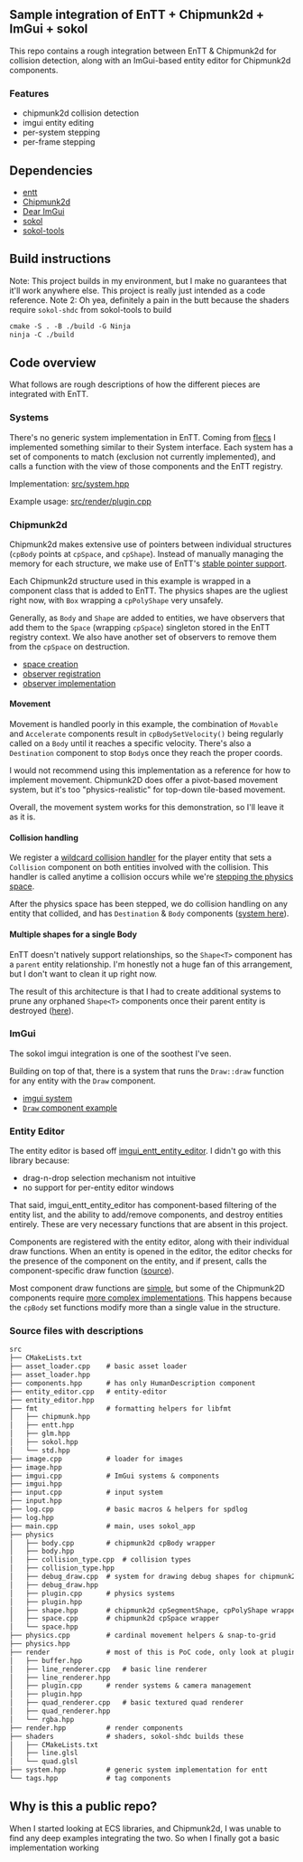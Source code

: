 ## Sample integration of EnTT + Chipmunk2d + ImGui + sokol
This repo contains a rough integration between EnTT & Chipmunk2d for collision
detection, along with an ImGui-based entity editor for Chipmunk2d components.

### Features
* chipmunk2d collision detection
* imgui entity editing
* per-system stepping
* per-frame stepping

## Dependencies
* [entt](https://github.com/skypjack/entt)
* [Chipmunk2d](https://github.com/slembcke/Chipmunk2D)
* [Dear ImGui](https://github.com/ocornut/imgui)
* [sokol](https://github.com/floooh/sokol)
* [sokol-tools](https://github.com/floooh/sokol-tools)

## Build instructions
Note: This project builds in my environment, but I make no guarantees that
it'll work anywhere else.  This project is really just intended as a code
reference.
Note 2: Oh yea, definitely a pain in the butt because the shaders require
`sokol-shdc` from sokol-tools to build

```txt
cmake -S . -B ./build -G Ninja
ninja -C ./build
```

## Code overview
What follows are rough descriptions of how the different pieces are integrated
with EnTT.

### Systems
There's no generic system implementation in EnTT.  Coming from
[flecs](https://github.com/SanderMertens/flecs) I implemented something similar
to their System interface.  Each system has a set of components to match
(exclusion not currently implemented), and calls a function with the view of
those components and the EnTT registry.

Implementation: [src/system.hpp](src/system.hpp)

Example usage: [src/render/plugin.cpp](src/render/plugin.cpp#L177,L193)

### Chipmunk2d
Chipmunk2d makes extensive use of pointers between individual structures
(`cpBody` points at `cpSpace`, and `cpShape`).  Instead of manually managing
the memory for each structure, we make use of EnTT's
[stable pointer support](src/physics/body.hpp#L17).

Each Chipmunk2d structure used in this example is wrapped in a component class
that is added to EnTT.  The physics shapes are the ugliest right now, with
`Box` wrapping a `cpPolyShape` very unsafely.

Generally, as `Body` and `Shape` are added to entities, we have observers that
add them to the `Space` (wrapping `cpSpace`) singleton stored in the EnTT
registry context.  We also have another set of observers to remove them from
the `cpSpace` on destruction.

* [space creation](src/physics/plugin.cpp#L100)
* [observer registration](src/physics/plugin.cpp#L74)
* [observer implementation](src/physics/plugin.cpp#L25:L33)

#### Movement
Movement is handled poorly in this example, the combination of `Movable` and
`Accelerate` components result in `cpBodySetVelocity()` being regularly called
on a `Body` until it reaches a specific velocity.
There's also a `Destination` component to stop `Body`s once they reach
the proper coords.

I would not recommend using this implementation as a reference for how to
implement movement.  Chipmunk2D does offer a pivot-based movement system, but
it's too "physics-realistic" for top-down tile-based movement.

Overall, the movement system works for this demonstration, so I'll leave it as
it is.

#### Collision handling
We register a [wildcard collision handler](src/physics/plugin.cpp#L103:L126)
for the player entity that sets a `Collision` component on both entities
involved with the collision.  This handler is called anytime a collision occurs
while we're [stepping the physics space](src/physics/plugin.cpp#L143:L153).

After the physics space has been stepped, we do collision handling on any
entity that collided, and has `Destination` & `Body` components
([system here](src/physics/plugin.cpp#L155:L171)).

#### Multiple shapes for a single Body
EnTT doesn't natively support relationships, so the `Shape<T>` component has a
`parent` entity relationship.  I'm honestly not a huge fan of this arrangement,
but I don't want to clean it up right now.

The result of this architecture is that I had to create additional systems to
prune any orphaned `Shape<T>` components once their parent entity is destroyed
([here](src/physics/plugin.cpp#L173:L28)).

### ImGui
The sokol imgui integration is one of the soothest I've seen.

Building on top of that, there is a system that runs the `Draw::draw` function
for any entity with the `Draw` component.

* [imgui system](src/imgui.cpp#L72:L109)
* [`Draw` component example](src/imgui.cpp#L135:L167)

### Entity Editor
The entity editor is based off
[imgui_entt_entity_editor](https://github.com/Green-Sky/imgui_entt_entity_editor).
I didn't go with this library because:
* drag-n-drop selection mechanism not intuitive
* no support for per-entity editor windows

That said, imgui_entt_entity_editor has component-based filtering of the entity
list, and the ability to add/remove components, and destroy entities entirely.
These are very necessary functions that are absent in this project.

Components are registered with the entity editor, along with their individual
draw functions.  When an entity is opened in the editor, the editor checks for
the presence of the component on the entity, and if present, calls the
component-specific draw function ([source](src/entity_editor.cpp#L19:L26)).

Most component draw functions are [simple](src/entity_editor.cpp#L92:L116), but
some of the Chipmunk2D components require
[more complex implementations](src/physics.cpp#L115:L127).  This happens
because the `cpBody` set functions modify more than a single value in the
structure.

### Source files with descriptions
```txt
src
├── CMakeLists.txt
├── asset_loader.cpp    # basic asset loader
├── asset_loader.hpp
├── components.hpp      # has only HumanDescription component
├── entity_editor.cpp   # entity-editor
├── entity_editor.hpp
├── fmt                 # formatting helpers for libfmt
│   ├── chipmunk.hpp
│   ├── entt.hpp
│   ├── glm.hpp
│   ├── sokol.hpp
│   └── std.hpp
├── image.cpp           # loader for images
├── image.hpp
├── imgui.cpp           # ImGui systems & components
├── imgui.hpp
├── input.cpp           # input system
├── input.hpp
├── log.cpp             # basic macros & helpers for spdlog
├── log.hpp
├── main.cpp            # main, uses sokol_app
├── physics
│   ├── body.cpp        # chipmunk2d cpBody wrapper
│   ├── body.hpp
│   ├── collision_type.cpp  # collision types
│   ├── collision_type.hpp
│   ├── debug_draw.cpp  # system for drawing debug shapes for chipmunk2d
│   ├── debug_draw.hpp
│   ├── plugin.cpp      # physics systems
│   ├── plugin.hpp
│   ├── shape.hpp       # chipmunk2d cpSegmentShape, cpPolyShape wrapper
│   ├── space.cpp       # chipmunk2d cpSpace wrapper
│   └── space.hpp
├── physics.cpp         # cardinal movement helpers & snap-to-grid
├── physics.hpp
├── render              # most of this is PoC code, only look at plugin
│   ├── buffer.hpp
│   ├── line_renderer.cpp   # basic line renderer
│   ├── line_renderer.hpp
│   ├── plugin.cpp      # render systems & camera management
│   ├── plugin.hpp
│   ├── quad_renderer.cpp   # basic textured quad renderer
│   ├── quad_renderer.hpp
│   └── rgba.hpp
├── render.hpp          # render components
├── shaders             # shaders, sokol-shdc builds these
│   ├── CMakeLists.txt
│   ├── line.glsl
│   └── quad.glsl
├── system.hpp          # generic system implementation for entt
└── tags.hpp            # tag components
```

## Why is this a public repo?
When I started looking at ECS libraries, and Chipmunk2d, I was unable to find
any deep examples integrating the two.  So when I finally got a basic
implementation working

